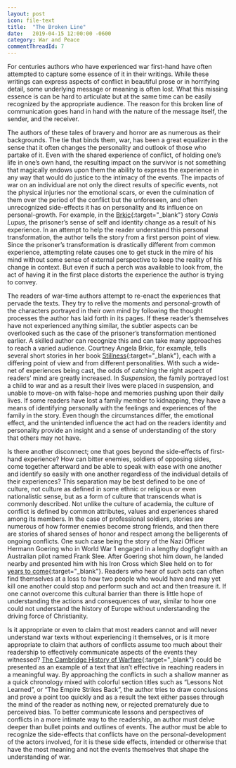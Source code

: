 ```yaml
---
layout: post
icon: file-text
title:  "The Broken Line"
date:   2019-04-15 12:00:00 -0600
category: War and Peace
commentThreadId: 7
---
```


For centuries authors who have experienced war first-hand have often attempted to capture some essence of it in their writings. While these writings can express aspects of conflict in beautiful prose or in horrifying detail, some underlying message or meaning is often lost. What this missing essence is can be hard to articulate but at the same time can be easily recognized by the appropriate audience. The reason for this broken line of communication goes hand in hand with the nature of the message itself, the sender, and the receiver.

The authors of these tales of bravery and horror are as numerous as their backgrounds. The tie that binds them, war, has been a great equalizer in the sense that it often changes the personality and outlook of those who partake of it. Even with the shared experience of conflict, of holding one’s life in one’s own hand, the resulting impact on the survivor is not something that magically endows upon them the ability to express the experience in any way that would do justice to the intimacy of the events. The impacts of war on an individual are not only the direct results of specific events, not the physical injuries nor the emotional scars, or even the culmination of them over the period of the conflict but the unforeseen, and often unrecognized side-effects it has on personality and its influence on personal-growth. For example, in the [Brkic](https://www.amazon.com/Stillness-And-Other-Stories-ebook/dp/B00606F8UK/ref=sr_1_3?ie=UTF8&qid=1354292666&sr=8-3&keywords=stillness+brkic){:target="_blank"} story *Canis Lupus*, the prisoner’s sense of self and identity change as a result of his experience. In an attempt to help the reader understand this personal transformation, the author tells the story from a first person point of view. Since the prisoner’s transformation is drastically different from common experience, attempting relate causes one to get stuck in the mire of his mind without some sense of external perspective to keep the reality of his change in context. But even if such a perch was available to look from, the act of having it in the first place distorts the experience the author is trying to convey.

The readers of war-time authors attempt to re-enact the experiences that pervade the texts. They try to relive the moments and personal-growth of the characters portrayed in their own mind by following the thought processes the author has laid forth in its pages. If these reader’s themselves have not experienced anything similar, the subtler aspects can be overlooked such as the case of the prisoner’s transformation mentioned earlier. A skilled author can recognize this and can take many approaches to reach a varied audience. Courtney Angela Brkic, for example, tells several short stories in her book [Stillness](https://www.amazon.com/Stillness-And-Other-Stories-ebook/dp/B00606F8UK/ref=sr_1_3?ie=UTF8&qid=1354292666&sr=8-3&keywords=stillness+brkic){:target="_blank"}, each with a differing point of view and from different personalities. With such a wide-net of experiences being cast, the odds of catching the right aspect of readers’ mind are greatly increased. In *Suspension*, the family portrayed lost a child to war and as a result their lives were placed in suspension, and unable to move-on with false-hope and memories pushing upon their daily lives. If some readers have lost a family member to kidnapping, they have a means of identifying personally with the feelings and experiences of the family in the story. Even though the circumstances differ, the emotional effect, and the unintended influence the act had on the readers identity and personality provide an insight and a sense of understanding of the story that others may not have.

Is there another disconnect; one that goes beyond the side-effects of first-hand experience? How can bitter enemies, soldiers of opposing sides, come together afterward and be able to speak with ease with one another and identify so easily with one another regardless of the individual details of their experiences? This separation may be best defined to be one of culture, not culture as defined in some ethnic or religious or even nationalistic sense, but as a form of culture that transcends what is commonly described. Not unlike the culture of academia, the culture of conflict is defined by common attributes, values and experiences shared among its members. In the case of professional soldiers, stories are numerous of how former enemies become strong friends, and then there are stories of shared senses of honor and respect among the belligerents of ongoing conflicts. One such case being the story of the Nazi Officer Hermann Goering who in World War 1 engaged in a lengthy dogfight with an Australian pilot named Frank Slee. After Goering shot him down, he landed nearby and presented him with his Iron Cross which Slee held on to for [years to come](https://web.archive.org/web/20180909130207/https://www.thefullwiki.org/Hermann_G%C3%B6ring#wikipedia_First_World_War){:target="_blank"}. Readers who hear of such acts can often find themselves at a loss to how two people who would have and may yet kill one another could stop and perform such and act and then treasure it. If one cannot overcome this cultural barrier than there is little hope of understanding the actions and consequences of war, similar to how one could not understand the history of Europe without understanding the driving force of Christianity.

Is it appropriate or even to claim that most readers cannot and will never understand war texts without experiencing it themselves, or is it more appropriate to claim that authors of conflicts assume too much about their readership to effectively communicate aspects of the events they witnessed? [The Cambridge History of Warfare](https://www.amazon.com/Cambridge-History-Warfare-Geoffrey-Parker/dp/0521618959){:target="_blank"} could be presented as an example of a text that isn’t effective in reaching readers in a meaningful way. By approaching the conflicts in such a shallow manner as a quick chronology mixed with colorful section titles such as “Lessons Not Learned”, or “The Empire Strikes Back”, the author tries to draw conclusions and prove a point too quickly and as a result the text either passes through the mind of the reader as nothing new, or rejected prematurely due to perceived bias. To better communicate lessons and perspectives of conflicts in a more intimate way to the readership, an author must delve deeper than bullet points and outlines of events. The author must be able to recognize the side-effects that conflicts have on the personal-development of the actors involved, for it is these side effects, intended or otherwise that have the most meaning and not the events themselves that shape the understanding of war.

